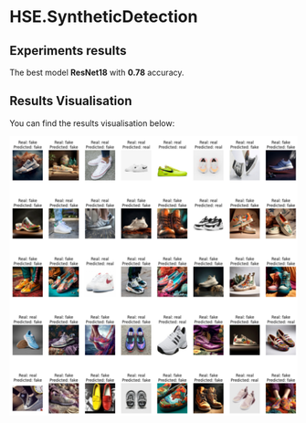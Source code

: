 # HSE.SyntheticDetection

## Experiments results

The best model **ResNet18** with **0.78** accuracy.

## Results Visualisation

You can find the results visualisation below:

![Visualisation](./images/visualisation.png)
